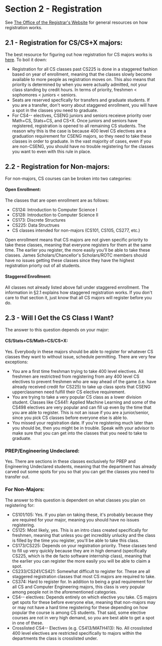 # Section 2 - Registration

See [The Office of the Registrar's Website](https://registrar.illinois.edu/registration/) for general resources on how registration works.

## 2.1 - Registration for CS/CS+X majors:
The best resource for figuring out how registration for CS majors works is [here](https://cs.illinois.edu/academics/undergraduate/registration/cs-course-restrictions-enrollment-caps). To boil it down:

* Registration for all CS classes past CS225 is done in a staggered fashion based on year of enrollment, meaning that the classes slowly become available to more people as registration moves on. This also means that priority is determined by when you were actually admitted, not your class standing by credit hours. In terms of priority, freshmen < sophomores < juniors < seniors.
* Seats are reserved specfically for transfers and graduate students. If you are a transfer, don't worry about staggered enrollment, you will have a spot in the classes you need to graduate.
* For CS4-- electives, CSENG juniors and seniors receieve priority over Math+CS, Stats+CS, and CS+X. Once juniors and seniors have registered, registration is opened to all remaining CS students. The reason why this is the case is because 400 level CS electives are a graduation requirement for CSENG majors, so they need to take these classes in order to graduate. In the vast majority of cases, even if you are non-CSENG, you should have no trouble registering for the classes you want to even with this rule in place.

## 2.2 - Registration for Non-majors:
For non-majors, CS courses can be broken into two categories:

#### Open Enrollment:
The classes that are open enrollment are as follows:
* CS124: Introduction to Computer Science I
* CS128: Introduction to Computer Science II
* CS173: Discrete Structures
* CS225: Data Structrues
* CS classes intended for non-majors (CS101, CS105, CS277, etc.)

Open enrollment means that CS majors are not given specific priority to take these classes, meaning that everyone registers for them at the same time. The earlier you register, the more easily you'll be able to take these classes. James Scholars/Chancellor's Scholars/ROTC members should have no issues getting these classes since they have the highest registration priorty out of all students.

#### Staggered Enrollment:

All classes not already listed above fall under staggered enrollment. The information in §2.1 explains how staggered registration works. If you don't care to that section it, just know that all CS majors will register before you do.

## 2.3 - Will I Get the CS Class I Want?

The answer to this question depends on your major:

#### CS/Stats+CS/Math+CS/CS+X:

Yes. Everybody in these majors should be able to register for whatever CS classes they want to without issue, schedule permitting. There are very few exceptions:
* You are a first time freshman trying to take 400 level electives. All freshmen are restrictred from registering from any 400 level CS electives to prevent freshmen who are way ahead of the game (i.e. have already received credit for CS225) to take up class spots that CSENG upperclassmen need fulfill their CS elective requirement.
* You are trying to take a very popular CS class as a lower division student. Classes like CS441: Applied Machine Learning and some of the CS498 electives are very popular and can fill up even by the time that you are able to register. This is not an issue if you are a junior/senior, since you pick CS classes before everyone else is able to.
* You missed your registration date. If you're registering much later than you should be, then you might be in trouble. Speak with your advisor to make sure that you can get into the classes that you need to take to graduate.

### PREP/Engineering Undeclared:
Yes. There are sections in these classes exclusively for PREP and Engineering Undeclared students, meaning that the department has already carved out some spots for you so that you can get the classes you need to transfer out.

### For Non-Majors:
The answer to this question is dependent on what classes you plan on registering for:
* CS101/105: Yes. If you plan on taking these, it's probably because they are required for your major, meaning you should have no issues registering.
* CS125: Most likely, yes. This is an intro class created specifically for freshmen, meaning that unless you get incredibly unlucky and the class is filled by the time you register, you'll be able to take this class.
* CS173/CS225: Depends on your registration priority. These classes tend to fill up very quickly because they are in high demand (specifically CS225, which is the de facto software internship class), meaning that the earlier you can register the more easily you will be able to claim a spot.
* CS233/CS241/CS421: Somewhat difficult to register for. These are all staggered registration classes that most CS majors are required to take.
* CS374: Hard to register for. In addition to being a grad requirement for all CS and Computer Engineering majors, this class is very popular among people not in the aforementioned categories.
* CS4-- electives: Depends entirely on which elective you take. CS majors get spots for these before everyone else, meaning that non-majors may or may not have a hard time registering for these depending on how popular the course is among CS students. That said, some elective courses are not in very high demand, so you are best able to get a spot in one of these.
* Crosslisted CS4-- Electives (e.g. CS413/MATH413): No. All crosslisted 400 level electives are restricted specifically to majors within the departments the class is crosslisted under.
